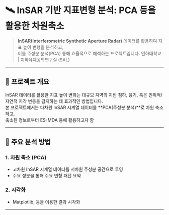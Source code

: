 # 🛰️ InSAR 기반 지표변형 분석: PCA 등을 활용한 차원축소

> **InSAR(Interferometric Synthetic Aperture Radar)** 데이터를 활용하여 지표 높이 변형을 분석하고,  
> 이를 주성분 분석(PCA) 통해 효율적으로 해석하는 프로젝트입니다.
> 인하대학교 | 지하유체공학연구실 (SAL)

---

## 📌 프로젝트 개요

InSAR 데이터를 활용한 지표 높이 변화는 대규모 지역의 지반 침하, 융기, 혹은 인위적/자연적 지각 변동을 감지하는 데 효과적인 방법입니다.  
본 프로젝트에서는 다차원 InSAR 시계열 데이터를 **PCA(주성분 분석)**로 차원 축소하고,  
축소된 정보로부터 ES-MDA 등에 활용하고자 함

---

## 🧪 주요 분석 방법

### 1. 차원 축소 (PCA)
- 고차원 InSAR 시계열 데이터를 저차원 주성분 공간으로 투영
- 주요 성분을 통해 주요 변형 패턴 요약

### 2. 시각화
- Matplotlib, 등을 이용한 결과 시각화

---

